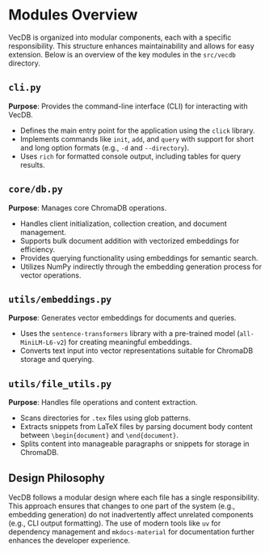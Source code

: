  
# Modules Overview

VecDB is organized into modular components, each with a specific responsibility. This structure enhances maintainability and allows for easy extension. Below is an overview of the key modules in the `src/vecdb` directory.

## `cli.py`

**Purpose**: Provides the command-line interface (CLI) for interacting with VecDB.

- Defines the main entry point for the application using the `click` library.
- Implements commands like `init`, `add`, and `query` with support for short and long option formats (e.g., `-d` and `--directory`).
- Uses `rich` for formatted console output, including tables for query results.

## `core/db.py`

**Purpose**: Manages core ChromaDB operations.

- Handles client initialization, collection creation, and document management.
- Supports bulk document addition with vectorized embeddings for efficiency.
- Provides querying functionality using embeddings for semantic search.
- Utilizes NumPy indirectly through the embedding generation process for vector operations.

## `utils/embeddings.py`

**Purpose**: Generates vector embeddings for documents and queries.

- Uses the `sentence-transformers` library with a pre-trained model (`all-MiniLM-L6-v2`) for creating meaningful embeddings.
- Converts text input into vector representations suitable for ChromaDB storage and querying.

## `utils/file_utils.py`

**Purpose**: Handles file operations and content extraction.

- Scans directories for `.tex` files using glob patterns.
- Extracts snippets from LaTeX files by parsing document body content between `\begin{document}` and `\end{document}`.
- Splits content into manageable paragraphs or snippets for storage in ChromaDB.

## Design Philosophy
VecDB follows a modular design where each file has a single responsibility. This approach ensures that changes to one part of the system (e.g., embedding generation) do not inadvertently affect unrelated components (e.g., CLI output formatting). The use of modern tools like `uv` for dependency management and `mkdocs-material` for documentation further enhances the developer experience.
